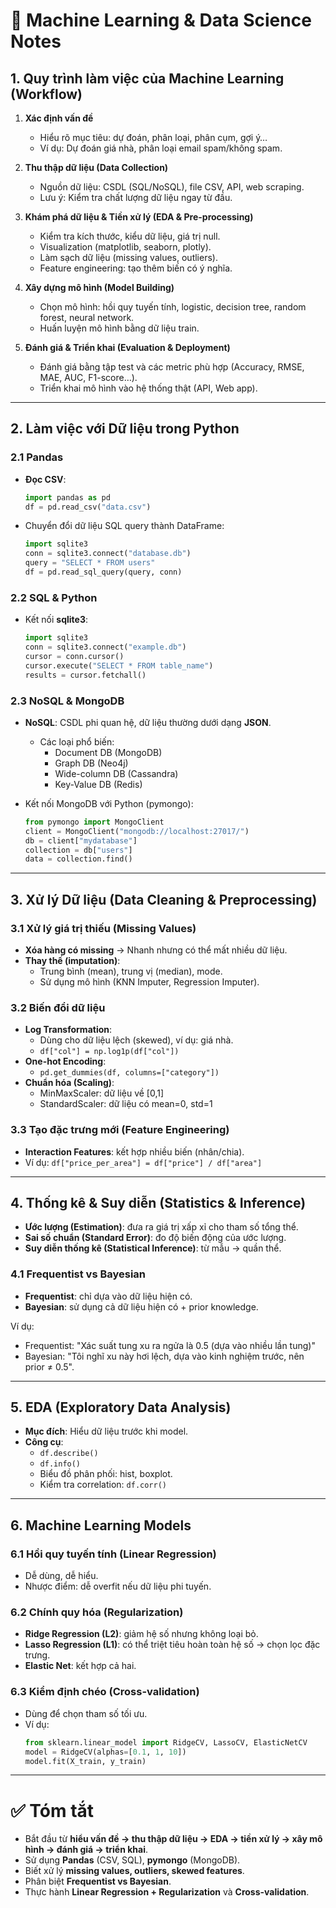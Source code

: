 # 📘 Machine Learning & Data Science Notes

## 1. Quy trình làm việc của Machine Learning (Workflow)

1. **Xác định vấn đề**  
   - Hiểu rõ mục tiêu: dự đoán, phân loại, phân cụm, gợi ý…  
   - Ví dụ: Dự đoán giá nhà, phân loại email spam/không spam.

2. **Thu thập dữ liệu (Data Collection)**  
   - Nguồn dữ liệu: CSDL (SQL/NoSQL), file CSV, API, web scraping.  
   - Lưu ý: Kiểm tra chất lượng dữ liệu ngay từ đầu.

3. **Khám phá dữ liệu & Tiền xử lý (EDA & Pre-processing)**  
   - Kiểm tra kích thước, kiểu dữ liệu, giá trị null.  
   - Visualization (matplotlib, seaborn, plotly).  
   - Làm sạch dữ liệu (missing values, outliers).  
   - Feature engineering: tạo thêm biến có ý nghĩa.

4. **Xây dựng mô hình (Model Building)**  
   - Chọn mô hình: hồi quy tuyến tính, logistic, decision tree, random forest, neural network.  
   - Huấn luyện mô hình bằng dữ liệu train.  

5. **Đánh giá & Triển khai (Evaluation & Deployment)**  
   - Đánh giá bằng tập test và các metric phù hợp (Accuracy, RMSE, MAE, AUC, F1-score…).  
   - Triển khai mô hình vào hệ thống thật (API, Web app).

---

## 2. Làm việc với Dữ liệu trong Python

### 2.1 Pandas
- **Đọc CSV**:  
  ```python
  import pandas as pd
  df = pd.read_csv("data.csv")
  ```
- Chuyển đổi dữ liệu SQL query thành DataFrame:  
  ```python
  import sqlite3
  conn = sqlite3.connect("database.db")
  query = "SELECT * FROM users"
  df = pd.read_sql_query(query, conn)
  ```

### 2.2 SQL & Python
- Kết nối **sqlite3**:  
  ```python
  import sqlite3
  conn = sqlite3.connect("example.db")
  cursor = conn.cursor()
  cursor.execute("SELECT * FROM table_name")
  results = cursor.fetchall()
  ```

### 2.3 NoSQL & MongoDB
- **NoSQL**: CSDL phi quan hệ, dữ liệu thường dưới dạng **JSON**.  
  - Các loại phổ biến:  
    - Document DB (MongoDB)  
    - Graph DB (Neo4j)  
    - Wide-column DB (Cassandra)  
    - Key-Value DB (Redis)

- Kết nối MongoDB với Python (pymongo):  
  ```python
  from pymongo import MongoClient
  client = MongoClient("mongodb://localhost:27017/")
  db = client["mydatabase"]
  collection = db["users"]
  data = collection.find()
  ```

---

## 3. Xử lý Dữ liệu (Data Cleaning & Preprocessing)

### 3.1 Xử lý giá trị thiếu (Missing Values)
- **Xóa hàng có missing** → Nhanh nhưng có thể mất nhiều dữ liệu.  
- **Thay thế (imputation)**:  
  - Trung bình (mean), trung vị (median), mode.  
  - Sử dụng mô hình (KNN Imputer, Regression Imputer).

### 3.2 Biến đổi dữ liệu
- **Log Transformation**:  
  - Dùng cho dữ liệu lệch (skewed), ví dụ: giá nhà.  
  - `df["col"] = np.log1p(df["col"])`
- **One-hot Encoding**:  
  - `pd.get_dummies(df, columns=["category"])`
- **Chuẩn hóa (Scaling)**:  
  - MinMaxScaler: dữ liệu về [0,1]  
  - StandardScaler: dữ liệu có mean=0, std=1

### 3.3 Tạo đặc trưng mới (Feature Engineering)
- **Interaction Features**: kết hợp nhiều biến (nhân/chia).  
- Ví dụ: `df["price_per_area"] = df["price"] / df["area"]`

---

## 4. Thống kê & Suy diễn (Statistics & Inference)

- **Ước lượng (Estimation)**: đưa ra giá trị xấp xỉ cho tham số tổng thể.  
- **Sai số chuẩn (Standard Error)**: đo độ biến động của ước lượng.  
- **Suy diễn thống kê (Statistical Inference)**: từ mẫu → quần thể.  

### 4.1 Frequentist vs Bayesian
- **Frequentist**: chỉ dựa vào dữ liệu hiện có.  
- **Bayesian**: sử dụng cả dữ liệu hiện có + prior knowledge.  

Ví dụ:  
- Frequentist: "Xác suất tung xu ra ngửa là 0.5 (dựa vào nhiều lần tung)"  
- Bayesian: "Tôi nghĩ xu này hơi lệch, dựa vào kinh nghiệm trước, nên prior ≠ 0.5".

---

## 5. EDA (Exploratory Data Analysis)

- **Mục đích**: Hiểu dữ liệu trước khi model.  
- **Công cụ**:  
  - `df.describe()`  
  - `df.info()`  
  - Biểu đồ phân phối: hist, boxplot.  
  - Kiểm tra correlation: `df.corr()`

---

## 6. Machine Learning Models

### 6.1 Hồi quy tuyến tính (Linear Regression)
- Dễ dùng, dễ hiểu.  
- Nhược điểm: dễ overfit nếu dữ liệu phi tuyến.

### 6.2 Chính quy hóa (Regularization)
- **Ridge Regression (L2)**: giảm hệ số nhưng không loại bỏ.  
- **Lasso Regression (L1)**: có thể triệt tiêu hoàn toàn hệ số → chọn lọc đặc trưng.  
- **Elastic Net**: kết hợp cả hai.

### 6.3 Kiểm định chéo (Cross-validation)
- Dùng để chọn tham số tối ưu.  
- Ví dụ:  
  ```python
  from sklearn.linear_model import RidgeCV, LassoCV, ElasticNetCV
  model = RidgeCV(alphas=[0.1, 1, 10])
  model.fit(X_train, y_train)
  ```

---

# ✅ Tóm tắt
- Bắt đầu từ **hiểu vấn đề → thu thập dữ liệu → EDA → tiền xử lý → xây mô hình → đánh giá → triển khai**.  
- Sử dụng **Pandas** (CSV, SQL), **pymongo** (MongoDB).  
- Biết xử lý **missing values, outliers, skewed features**.  
- Phân biệt **Frequentist vs Bayesian**.  
- Thực hành **Linear Regression + Regularization** và **Cross-validation**.  

